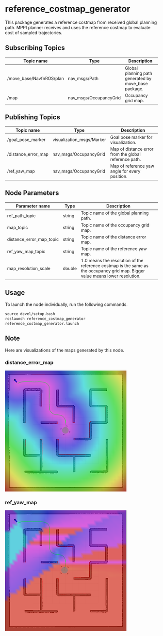 # reference_costmap_generator
This package generates a reference costmap from received global planning path.
MPPI planner receives and uses the reference costmap to evaluate cost of sampled trajectories.

## Subscribing Topics

| Topic name      | Type                 | Description                                                  |
| --------------- | -------------------- | ------------------------------------------------------------ |
| /move_base/NavfnROS/plan| nav_msgs/Path | Global planning path generated by move_base package.|
| /map | nav_msgs/OccupancyGrid | Occupancy grid map.|


## Publishing Topics

| Topic name      | Type              | Description                                                  |
| --------------- | ----------------- | ------------------------------------------------------------ |
| /goal_pose_marker | visualization_msgs/Marker | Goal pose marker for visualization.|
| /distance_error_map | nav_msgs/OccupancyGrid | Map of distance error from the global reference path.|
| /ref_yaw_map | nav_msgs/OccupancyGrid | Map of reference yaw angle for every position. |


## Node Parameters
| Parameter name               | Type   | Description                                                  |
| ---------------------------- | ------ | ------------------------------------------------------------ |
| ref_path_topic                | string | Topic name of the global planning path. |
| map_topic                    | string | Topic name of the occupancy grid map. |
| distance_error_map_topic     | string | Topic name of the distance error map. |
| ref_yaw_map_topic            | string | Topic name of the reference yaw map. |
| map_resolution_scale | double | 1.0 means the resolution of the reference costmap is the same as the occupancy grid map. Bigger value means lower resolution. |


## Usage
To launch the node individually, run the following commands.
```
source devel/setup.bash
roslaunch reference_costmap_generator reference_costmap_generator.launch
```

## Note
Here are visualizations of the maps generated by this node.

### distance_error_map
<img src="./media/distance_error_map.png" width="400px" alt="distance_error_map" />

### ref_yaw_map
<img src="./media/ref_yaw_map.png" width="400px" alt="ref_yaw_map" />
